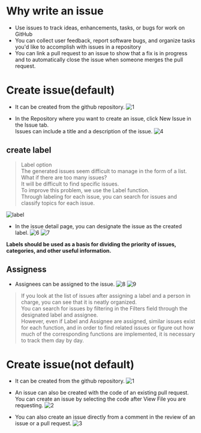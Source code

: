 # Why write an issue

- Use issues to track ideas, enhancements, tasks, or bugs for work on GitHub
- You can collect user feedback, report software bugs, and organize tasks you'd like to accomplish with issues in a repository
- You can link a pull request to an issue to show that a fix is in progress and to automatically close the issue when someone merges the pull request.



# Create issue(default)
- It can be created from the github repository.
![1](https://yagom.net/wp-content/uploads/hm_bbpui/7448/jodatqfsl12k6nv2maqeg1j4lhw0m2vg.png)

- In the Repository where you want to create an issue, click New Issue in the Issue tab.  
Issues can include a title and a description of the issue.
![4](https://yagom.net/wp-content/uploads/hm_bbpui/7448/fdaxdf1v25gsx0tpe1s5763d9uzei211.png)



## create label

> Label option  
The generated issues seem difficult to manage in the form of a list.  
What if there are too many issues?  
It will be difficult to find specific issues.   
To improve this problem, we use the Label function.  
Through labeling for each issue, you can search for issues and classify topics for each issue.

![label](https://yagom.net/wp-content/uploads/hm_bbpui/7448/hgfte6t104cxay1hht9w5k9cpklku5af.png)

- In the issue detail page, you can designate the issue as the created label.
![6](https://yagom.net/wp-content/uploads/hm_bbpui/7448/ezkcvgn4mjlc3zr8h1p7w14mx63wh5dk.png)
![7](https://yagom.net/wp-content/uploads/hm_bbpui/7448/7rzvpkuwz40tj11pvvh8s7wpd2cb5xs1.png)

**Labels should be used as a basis for dividing the priority of issues, categories, and other useful information.**


## Assigness

- Assignees can be assigned to the issue.
![8](https://yagom.net/wp-content/uploads/hm_bbpui/7448/idui4ibrq4j87nxwvimb2geuoua8my8z.png)
![9](https://yagom.net/wp-content/uploads/hm_bbpui/7448/6xf9z08r429g8qpwet4xaw884d9vp42w.png)

> If you look at the list of issues after assigning a label and a person in charge, you can see that it is neatly organized.  
You can search for issues by filtering in the Filters field through the designated label and assignee.  
However, even if Label and Assignee are assigned, similar issues exist for each function, and in order to find related issues or figure out how much of the corresponding functions are implemented, it is necessary to track them day by day.


# Create issue(not default)

- It can be created from the github repository.
![1](https://yagom.net/wp-content/uploads/hm_bbpui/7448/jodatqfsl12k6nv2maqeg1j4lhw0m2vg.png)

- An issue can also be created with the code of an existing pull request.  
You can create an issue by selecting the code after View File you are requesting.
![2](https://yagom.net/wp-content/uploads/hm_bbpui/7448/ptutb8rpnlvssjwk1itg1lni2s3xw3je.png)

- You can also create an issue directly from a comment in the review of an issue or a pull request.
 ![3](https://yagom.net/wp-content/uploads/hm_bbpui/7448/0q0nu8nxh8qrkgk922heaf3pgtu0vezk.png)
